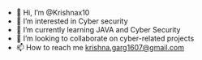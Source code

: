 - 👋 Hi, I’m @Krishnax10
- 👀 I’m interested in Cyber security
- 🌱 I’m currently learning JAVA and Cyber Security
- 💞️ I’m looking to collaborate on cyber-related projects
- 📫 How to reach me krishna.garg1607@gmail.com

<!---
Krishnax10/Krishnax10 is a ✨ special ✨ repository because its `README.md` (this file) appears on your GitHub profile.
You can click the Preview link to take a look at your changes.
--->
